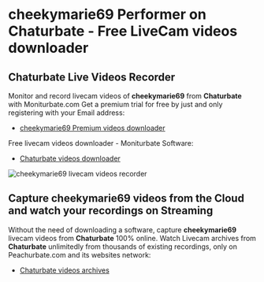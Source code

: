 # cheekymarie69 Performer on Chaturbate - Free LiveCam videos downloader

## Chaturbate Live Videos Recorder

Monitor and record livecam videos of **cheekymarie69** from **Chaturbate** with Moniturbate.com
Get a premium trial for free by just and only registering with your Email address:
* [cheekymarie69 Premium videos downloader](https://moniturbate.com/request-demo-licence-key.html)

Free livecam videos downloader - Moniturbate Software:
* [Chaturbate videos downloader](https://moniturbate.com/moniturbate-download-software.html)

![cheekymarie69 livecam videos recorder](https://peachurnet.com/templates/moniturbate-software.png)


## Capture cheekymarie69 videos from the Cloud and watch your recordings on Streaming

Without the need of downloading a software, capture **cheekymarie69** livecam videos from **Chaturbate** 100% online.
Watch Livecam archives from **Chaturbate** unlimitedly from thousands of existing recordings, only on Peachurbate.com and its websites network:
* [Chaturbate videos archives](https://peachurnet.com/)